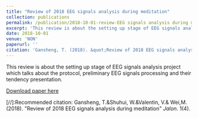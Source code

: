 ```yaml
---
title: "Review of 2018 EEG signals analysis during meditation"
collection: publications
permalink: /publication/2018-10-01-review-EEG signals analysis during meditation
excerpt: 'This review is about the setting up stage of EEG signals analysis project'
date: 2018-10-01
venue: 'NON'
paperurl: ''
citation: 'Gansheng, T. (2018). &quot;Review of 2018 EEG signals analysis during meditation.&quot; <i>Jalon</i>. 1(4).'
---
```

This review is about the setting up stage of EEG signals analysis project which talks about the protocol, preliminary EEG signals processing and their tendency presentation.

[Download paper here](/files/publications/jalon_4%20.pdf)

[//]:Recommended citation: Gansheng, T.&Shuhui, W.&Valentin, V.& Wei,M. (2018). "Review of 2018 EEG signals analysis during meditation" <i>Jalon</i>. 1(4).
